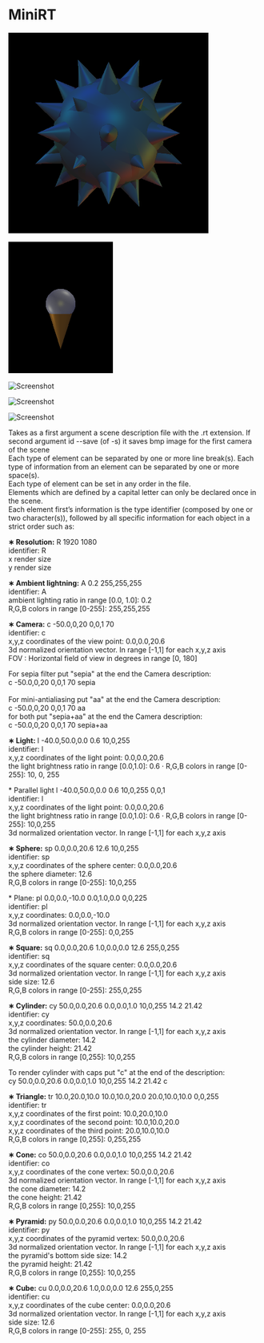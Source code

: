 # MiniRT

![Screenshot](/bmp_rendered/arare1_0.bmp)

![Screenshot](/bmp_rendered/ice_cream.bmp)

![Screenshot](/bmp_rendered/snowman.bmp)

![Screenshot](/bmp_rendered/house_inside_0.bmp)

![Screenshot](/bmp_rendered/plane_mix.bmp)

Takes as a first argument a scene description file with the .rt
extension.
If second argument id --save (of -s) it saves bmp image for the first camera of the scene
<br/>
Each type of element can be separated by one or more line break(s).
Each type of information from an element can be separated by one or more
space(s).<br/>
Each type of element can be set in any order in the file. <br/>
Elements which are defined by a capital letter can only be declared once in the scene.<br/>
Each element first’s information is the type identifier (composed by one or two character(s)), followed by all specific information for each object in a strict order such as:
<br/>
<p><b>∗ Resolution:</b>
R 1920 1080 <br/>
 identifier: R <br/>
 x render size <br/>
 y render size <br/></p>

<p><b>∗ Ambient lightning:</b>
A 0.2 255,255,255 <br/>
identifier: A<br/>
ambient lighting ratio in range [0.0, 1.0]: 0.2 <br/>
R,G,B colors in range [0-255]: 255,255,255 <br/></p>

<p><b>∗ Camera:</b>
c -50.0,0,20 0,0,1 70<br/>
identifier: c<br/>
 x,y,z coordinates of the view point: 0.0,0.0,20.6<br/>
 3d normalized orientation vector. In range [-1,1] for each x,y,z axis<br/>
 FOV : Horizontal field of view in degrees in range [0, 180]<br/>

For sepia filter put "sepia" at the end the Camera description:<br/>
c -50.0,0,20 0,0,1 70 sepia<br/>
</br>
For mini-antialiasing put "aa" at the end the Camera description:<br/>
c -50.0,0,20 0,0,1 70 aa<br/>
for both put "sepia+aa" at the end the Camera description:<br/>
c -50.0,0,20 0,0,1 70 sepia+aa<br/></p>

<p><b>∗ Light:</b>
l -40.0,50.0,0.0 0.6 10,0,255<br/>
 identifier: l<br/>
 x,y,z coordinates of the light point: 0.0,0.0,20.6<br/>
 the light brightness ratio in range [0.0,1.0]: 0.6 · R,G,B colors in range [0-255]: 10, 0, 255<br/></p>

<p>* Parallel light</b>
l -40.0,50.0,0.0 0.6 10,0,255 0,0,1<br/>
 identifier: l<br/>
 x,y,z coordinates of the light point: 0.0,0.0,20.6<br/>
 the light brightness ratio in range [0.0,1.0]: 0.6 · R,G,B colors in range [0-255]: 10,0,255<br/>
 3d normalized orientation vector. In range [-1,1] for each x,y,z axis<br/></p>

<p><b>∗ Sphere:</b>
sp 0.0,0.0,20.6 12.6 10,0,255<br/>
 identifier: sp<br/>
 x,y,z coordinates of the sphere center: 0.0,0.0,20.6<br/>
 the sphere diameter: 12.6<br/>
 R,G,B colors in range [0-255]: 10,0,255<br/></p>

<p>* Plane:</b>
pl 0.0,0.0,-10.0 0.0,1.0,0.0 0,0,225<br/>
 identifier: pl<br/>
 x,y,z coordinates: 0.0,0.0,-10.0<br/>
 3d normalized orientation vector. In range [-1,1] for each x,y,z axis<br/>
 R,G,B colors in range [0-255]: 0,0,255<br/></p>

<p><b>∗ Square:</b>
sq 0.0,0.0,20.6 1.0,0.0,0.0 12.6 255,0,255<br/>
 identifier: sq<br/>
 x,y,z coordinates of the square center: 0.0,0.0,20.6<br/>
 3d normalized orientation vector. In range [-1,1] for each x,y,z axis<br/>
 side size: 12.6<br/>
 R,G,B colors in range [0-255]: 255,0,255<br/></p>

<p><b>∗ Cylinder:</b>
cy 50.0,0.0,20.6 0.0,0.0,1.0 10,0,255 14.2 21.42<br/>
 identifier: cy<br/>
 x,y,z coordinates: 50.0,0.0,20.6<br/>
 3d normalized orientation vector. In range [-1,1] for each x,y,z axis<br/>
 the cylinder diameter: 14.2<br/>
 the cylinder height: 21.42<br/>
 R,G,B colors in range [0,255]: 10,0,255<br/>

To render cylinder with caps put "c" at the end of the description:<br/>
cy 50.0,0.0,20.6 0.0,0.0,1.0 10,0,255 14.2 21.42 c<br/></p>

<p><b>∗ Triangle:</b>
tr 10.0,20.0,10.0 10.0,10.0,20.0 20.0,10.0,10.0 0,0,255<br/>
 identifier: tr<br/>
 x,y,z coordinates of the first point: 10.0,20.0,10.0<br/>
 x,y,z coordinates of the second point: 10.0,10.0,20.0<br/>
 x,y,z coordinates of the third point: 20.0,10.0,10.0<br/>
 R,G,B colors in range [0,255]: 0,255,255<br/></p>

<p><b>∗ Cone:</b>
co 50.0,0.0,20.6 0.0,0.0,1.0 10,0,255 14.2 21.42<br/>
 identifier: co<br/>
 x,y,z coordinates of the cone vertex: 50.0,0.0,20.6<br/>
 3d normalized orientation vector. In range [-1,1] for each x,y,z axis<br/>
 the cone diameter: 14.2<br/>
 the cone height: 21.42<br/>
 R,G,B colors in range [0,255]: 10,0,255<br/></p>

<p><b>∗ Pyramid:</b>
py 50.0,0.0,20.6 0.0,0.0,1.0 10,0,255 14.2 21.42<br/>
 identifier: py<br/>
 x,y,z coordinates of the pyramid vertex: 50.0,0.0,20.6<br/>
 3d normalized orientation vector. In range [-1,1] for each x,y,z axis<br/>
 the pyramid's bottom side size: 14.2<br/>
 the pyramid height: 21.42<br/>
 R,G,B colors in range [0,255]: 10,0,255<br/></p>

<p><b>∗ Cube:</b>
cu 0.0,0.0,20.6 1.0,0.0,0.0 12.6 255,0,255<br/>
 identifier: cu<br/>
 x,y,z coordinates of the cube center: 0.0,0.0,20.6<br/>
 3d normalized orientation vector. In range [-1,1] for each x,y,z axis<br/>
 side size: 12.6<br/>
 R,G,B colors in range [0-255]: 255, 0, 255<br/></p>
